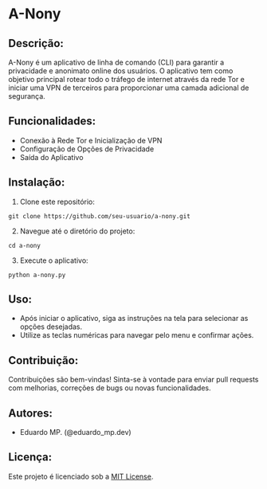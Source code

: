 # A-Nony

## Descrição:
A-Nony é um aplicativo de linha de comando (CLI) para garantir a privacidade e anonimato online dos usuários. O aplicativo tem como objetivo principal rotear todo o tráfego de internet através da rede Tor e iniciar uma VPN de terceiros para proporcionar uma camada adicional de segurança.

## Funcionalidades:
- Conexão à Rede Tor e Inicialização de VPN
- Configuração de Opções de Privacidade
- Saída do Aplicativo

## Instalação:
1. Clone este repositório:

```
git clone https://github.com/seu-usuario/a-nony.git
```

2. Navegue até o diretório do projeto:

```
cd a-nony
```

3. Execute o aplicativo:

```
python a-nony.py
```

## Uso:
- Após iniciar o aplicativo, siga as instruções na tela para selecionar as opções desejadas.
- Utilize as teclas numéricas para navegar pelo menu e confirmar ações.

## Contribuição:
Contribuições são bem-vindas! Sinta-se à vontade para enviar pull requests com melhorias, correções de bugs ou novas funcionalidades.

## Autores:
- Eduardo MP. (@eduardo_mp.dev)


## Licença:
Este projeto é licenciado sob a [MIT License](https://opensource.org/licenses/MIT).